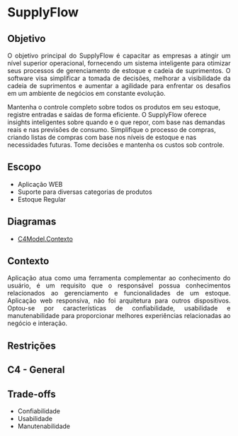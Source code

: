 # SupplyFlow

## Objetivo

<p align="justify"> O objetivo principal do SupplyFlow é capacitar as empresas a atingir um nível superior operacional, fornecendo um sistema inteligente para otimizar seus processos de gerenciamento de estoque e cadeia de suprimentos. O software visa simplificar a tomada de decisões, melhorar a visibilidade da cadeia de suprimentos e aumentar a agilidade para enfrentar os desafios em um ambiente de negócios em constante evolução. 

Mantenha o controle completo sobre todos os produtos em seu estoque, registre entradas e saídas de forma eficiente. O SupplyFlow oferece insights inteligentes sobre quando e o que repor, com base nas demandas reais e nas previsões de consumo. Simplifique o processo de compras, criando listas de compras com base nos níveis de estoque e nas necessidades futuras. Tome decisões e mantenha os custos sob controle.</p>

## Escopo

- Aplicação WEB
- Suporte para diversas categorias de produtos
- Estoque Regular

## Diagramas

- [C4Model.Contexto](https://drive.google.com/file/d/1JsUiNJ1vfnW-01cuZCHTYmnyuxkWclcy/view?usp=sharing)

## Contexto

<p align="justify">Aplicação atua como uma ferramenta complementar ao conhecimento do usuário, é um requisito que o responsável possua conhecimentos relacionados ao gerenciamento e funcionalidades de um estoque. Aplicação web responsiva, não foi arquitetura para outros dispositivos.
    Optou-se por características de confiabilidade, usabilidade e manutenabilidade para proporcionar melhores experiências relacionadas ao negócio e interação.</p>

## Restrições

## C4 - General

## Trade-offs

- Confiabilidade
- Usabilidade  
- Manutenabilidade   


